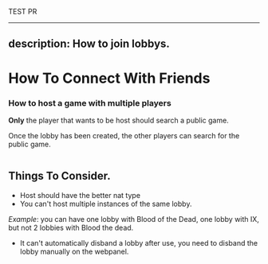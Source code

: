 TEST PR

---
description: How to join lobbys.
---

# How To Connect With Friends

### How to host a game with multiple players

**Only** the player that wants to be host should search a public game.

Once the lobby has been created, the other players can search for the public game.



<figure><img src="../.gitbook/assets/Captura de pantalla 2024-01-17 142122.png" alt=""><figcaption></figcaption></figure>

## Things To Consider.

* Host should have the better nat type
* You can't host multiple instances of the same lobby.

_Example_: you can have one lobby with Blood of the Dead, one lobby with IX, but not 2 lobbies with Blood the dead.

* It can't automatically disband a lobby after use, you need to disband the lobby manually on the webpanel.



<figure><img src="../.gitbook/assets/proof players connected.png" alt=""><figcaption></figcaption></figure>
